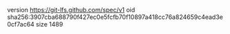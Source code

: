 version https://git-lfs.github.com/spec/v1
oid sha256:3907cba688790f427ec0e5fcfb70f10897a418cc76a824659c4ead3e0cf7ac64
size 1489
